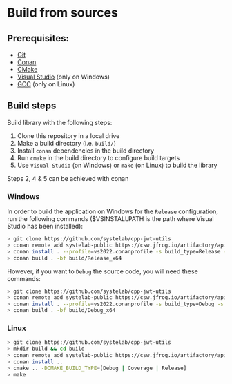 # Build from sources

## Prerequisites:
  - [Git](https://git-scm.com/)
  - [Conan](https://conan.io/)
  - [CMake](https://cmake.org/)
  - [Visual Studio](https://visualstudio.microsoft.com/) (only on Windows)
  - [GCC](https://gcc.gnu.org/) (only on Linux)

## Build steps

Build library with the following steps:
  1. Clone this repository in a local drive
  2. Make a build directory (i.e. `build/`)
  3. Install `conan` dependencies in the build directory
  4. Run `cmake` in the build directory to configure build targets
  5. Use `Visual Studio` (on Windows) or `make` (on Linux) to build the library

  Steps 2, 4 & 5 can be achieved with conan

### Windows

In order to build the application on Windows for the `Release` configuration, run the following commands ($VSINSTALLPATH is the path where Visual Studio has been installed):

``` bash
> git clone https://github.com/systelab/cpp-jwt-utils
> conan remote add systelab-public https://csw.jfrog.io/artifactory/api/conan/cpp-conan-production-local
> conan install . --profile=vs2022.conanprofile -s build_type=Release -s arch=x86_64 -if build/Release_x64
> conan build . -bf build/Release_x64
```

However, if you want to `Debug` the source code, you will need these commands:

``` bash
> git clone https://github.com/systelab/cpp-jwt-utils
> conan remote add systelab-public https://csw.jfrog.io/artifactory/api/conan/cpp-conan-production-local
> conan install . --profile=vs2022.conanprofile -s build_type=Debug -s arch=x86_64 -if build/Debug_x64
> conan build . -bf build/Debug_x64
```

### Linux

``` bash
> git clone https://github.com/systelab/cpp-jwt-utils
> mkdir build && cd build
> conan remote add systelab-public https://csw.jfrog.io/artifactory/api/conan/cpp-conan-production-local
> conan install ..
> cmake .. -DCMAKE_BUILD_TYPE=[Debug | Coverage | Release]
> make
```
